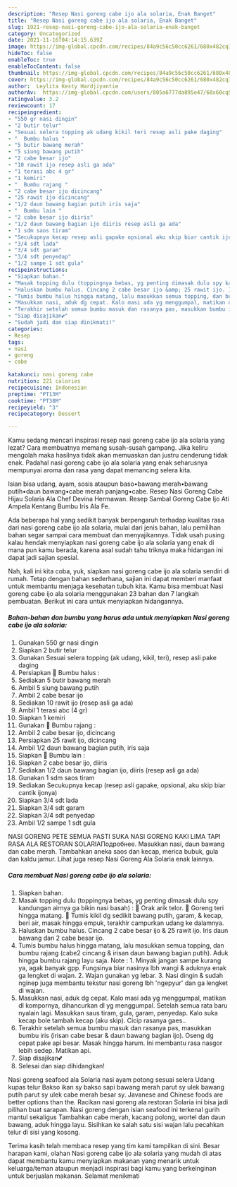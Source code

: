 ```yaml
---
description: "Resep Nasi goreng cabe ijo ala solaria, Enak Banget"
title: "Resep Nasi goreng cabe ijo ala solaria, Enak Banget"
slug: 1921-resep-nasi-goreng-cabe-ijo-ala-solaria-enak-banget
category: Uncategorized
date: 2021-11-16T04:14:15.639Z
image: https://img-global.cpcdn.com/recipes/84a9c56c50cc6261/680x482cq70/nasi-goreng-cabe-ijo-ala-solaria-foto-resep-utama.jpg
hideToc: false
enableToc: true
enableTocContent: false
thumbnail: https://img-global.cpcdn.com/recipes/84a9c56c50cc6261/680x482cq70/nasi-goreng-cabe-ijo-ala-solaria-foto-resep-utama.jpg
cover: https://img-global.cpcdn.com/recipes/84a9c56c50cc6261/680x482cq70/nasi-goreng-cabe-ijo-ala-solaria-foto-resep-utama.jpg
author:  Leylita Kesty Hardjiyantie
authorAv:  https://img-global.cpcdn.com/users/805a6777da895e47/60x60cq50/avatar.jpg
ratingvalue: 3.2
reviewcount: 17
recipeingredient:
- "550 gr nasi dingin"
- "2 butir telur"
- "Sesuai selera topping ak udang kikil teri resep asli pake daging"
- "  Bumbu halus "
- "5 butir bawang merah"
- "5 siung bawang putih"
- "2 cabe besar ijo"
- "10 rawit ijo resep asli ga ada"
- "1 terasi abc 4 gr"
- "1 kemiri"
- "  Bumbu rajang "
- "2 cabe besar ijo dicincang"
- "25 rawit ijo dicincang"
- "1/2 daun bawang bagian putih iris saja"
- "  Bumbu lain "
- "2 cabe besar ijo diiris"
- "1/2 daun bawang bagian ijo diiris resep asli ga ada"
- "1 sdm saos tiram"
- "Secukupnya kecap resep asli gapake opsional aku skip biar cantik ijonya"
- "3/4 sdt lada"
- "3/4 sdt garam"
- "3/4 sdt penyedap"
- "1/2 sampe 1 sdt gula"
recipeinstructions:
- "Siapkan bahan."
- "Masak topping dulu (toppingnya bebas, yg penting dimasak dulu spy kandungan airnya ga bikin nasi basah) :     🍳 Orak arik telor. 🍳 Goreng teri hingga matang. 🍳 Tumis kikil dg sedikit bawang putih, garam, &amp; kecap, beri air, masak hingga empuk, terakhir campurkan udang ke dalamnya."
- "Haluskan bumbu halus. Cincang 2 cabe besar ijo &amp; 25 rawit ijo. Iris daun bawang dan 2 cabe besar ijo."
- "Tumis bumbu halus hingga matang, lalu masukkan semua topping, dan bumbu rajang (cabe2 cincang &amp; irisan daun bawang bagian putih). Aduk hingga bumbu rajang layu saja.  Note : 1. Minyak jangan sampe kurang ya, agak banyak gpp. Fungsinya biar nasinya lbh wangi &amp; aduknya enak ga lengket di wajan. 2. Wajan gunakan yg lebar. 3. Nasi dingin &amp; sudah nginep juga membantu tekstur nasi goreng lbh &#39;ngepyur&#39; dan ga lengket di wajan."
- "Masukkan nasi, aduk dg cepat. Kalo masi ada yg menggumpal, matikan dl kompornya, dihancurkan dl yg menggumpal. Setelah semua rata baru nyalain lagi. Masukkan saus tiram, gula, garam, penyedap.  Kalo suka kecap bole tambah kecap (aku skip). Cicip rasanya gaes.."
- "Terakhir setelah semua bumbu masuk dan rasanya pas, masukkan bumbu iris (irisan cabe besar &amp; daun bawang bagian ijo). Oseng dg cepat pake api besar. Masak hingga harum. Ini membantu rasa nasgor lebih sedep. Matikan api."
- "Siap disajikan💕"
- "Sudah jadi dan siap dinikmati!"
categories:
- Resep
tags:
- nasi
- goreng
- cabe

katakunci: nasi goreng cabe 
nutrition: 221 calories
recipecuisine: Indonesian
preptime: "PT13M"
cooktime: "PT38M"
recipeyield: "3"
recipecategory: Dessert

---
```



Kamu sedang mencari inspirasi resep nasi goreng cabe ijo ala solaria yang lezat? Cara membuatnya memang susah-susah gampang. Jika keliru mengolah maka hasilnya tidak akan memuaskan dan justru cenderung tidak enak. Padahal nasi goreng cabe ijo ala solaria yang enak seharusnya mempunyai aroma dan rasa yang dapat memancing selera kita.


Isian bisa udang, ayam, sosis ataupun baso•bawang merah•bawang putih•daun bawang•cabe merah panjang•cabe. Resep Nasi Goreng Cabe Hijau Solaria Ala Chef Devina Hermawan. Resep Sambal Goreng Cabe Ijo Ati Ampela Kentang Bumbu Iris Ala Fe.

Ada beberapa hal yang sedikit banyak berpengaruh terhadap kualitas rasa dari nasi goreng cabe ijo ala solaria, mulai dari jenis bahan, lalu pemilihan bahan segar sampai cara membuat dan menyajikannya. Tidak usah pusing kalau hendak menyiapkan nasi goreng cabe ijo ala solaria yang enak di mana pun kamu berada, karena asal sudah tahu triknya maka hidangan ini dapat jadi sajian spesial.


Nah, kali ini kita coba, yuk, siapkan nasi goreng cabe ijo ala solaria sendiri di rumah. Tetap dengan bahan sederhana, sajian ini dapat memberi manfaat untuk membantu menjaga kesehatan tubuh kita. Kamu bisa membuat Nasi goreng cabe ijo ala solaria menggunakan 23 bahan dan 7 langkah pembuatan. Berikut ini cara untuk menyiapkan hidangannya.

<!--inarticleads1-->

##### Bahan-bahan dan bumbu yang harus ada untuk menyiapkan Nasi goreng cabe ijo ala solaria:

1. Gunakan 550 gr nasi dingin
1. Siapkan 2 butir telur
1. Gunakan Sesuai selera topping (ak udang, kikil, teri), resep asli pake daging
1. Persiapkan  🥦 Bumbu halus :
1. Sediakan 5 butir bawang merah
1. Ambil 5 siung bawang putih
1. Ambil 2 cabe besar ijo
1. Sediakan 10 rawit ijo (resep asli ga ada)
1. Ambil 1 terasi abc (4 gr)
1. Siapkan 1 kemiri
1. Gunakan  🥦 Bumbu rajang :
1. Ambil 2 cabe besar ijo, dicincang
1. Persiapkan 25 rawit ijo, dicincang
1. Ambil 1/2 daun bawang bagian putih, iris saja
1. Siapkan  🥦 Bumbu lain :
1. Siapkan 2 cabe besar ijo, diiris
1. Sediakan 1/2 daun bawang bagian ijo, diiris (resep asli ga ada)
1. Gunakan 1 sdm saos tiram
1. Sediakan Secukupnya kecap (resep asli gapake, opsional, aku skip biar cantik ijonya)
1. Siapkan 3/4 sdt lada
1. Siapkan 3/4 sdt garam
1. Siapkan 3/4 sdt penyedap
1. Ambil 1/2 sampe 1 sdt gula


NASI GORENG PETE SEMUA PASTI SUKA NASI GORENG KAKI LIMA TAPI RASA ALA RESTORAN SOLARIAПодробнее. Masukkan nasi, daun bawang dan cabe merah. Tambahkan aneka saos dan kecap, merica bubuk, gula dan kaldu jamur. Lihat juga resep Nasi Goreng Ala Solaria enak lainnya. 

<!--inarticleads2-->

##### Cara membuat Nasi goreng cabe ijo ala solaria:

1. Siapkan bahan.
1. Masak topping dulu (toppingnya bebas, yg penting dimasak dulu spy kandungan airnya ga bikin nasi basah) :     🍳 Orak arik telor. 🍳 Goreng teri hingga matang. 🍳 Tumis kikil dg sedikit bawang putih, garam, &amp; kecap, beri air, masak hingga empuk, terakhir campurkan udang ke dalamnya.
1. Haluskan bumbu halus. Cincang 2 cabe besar ijo &amp; 25 rawit ijo. Iris daun bawang dan 2 cabe besar ijo.
1. Tumis bumbu halus hingga matang, lalu masukkan semua topping, dan bumbu rajang (cabe2 cincang &amp; irisan daun bawang bagian putih). Aduk hingga bumbu rajang layu saja.  Note : 1. Minyak jangan sampe kurang ya, agak banyak gpp. Fungsinya biar nasinya lbh wangi &amp; aduknya enak ga lengket di wajan. 2. Wajan gunakan yg lebar. 3. Nasi dingin &amp; sudah nginep juga membantu tekstur nasi goreng lbh &#39;ngepyur&#39; dan ga lengket di wajan.
1. Masukkan nasi, aduk dg cepat. Kalo masi ada yg menggumpal, matikan dl kompornya, dihancurkan dl yg menggumpal. Setelah semua rata baru nyalain lagi. Masukkan saus tiram, gula, garam, penyedap.  Kalo suka kecap bole tambah kecap (aku skip). Cicip rasanya gaes..
1. Terakhir setelah semua bumbu masuk dan rasanya pas, masukkan bumbu iris (irisan cabe besar &amp; daun bawang bagian ijo). Oseng dg cepat pake api besar. Masak hingga harum. Ini membantu rasa nasgor lebih sedep. Matikan api.
1. Siap disajikan💕
1. Selesai dan siap dihidangkan!

Nasi goreng seafood ala Solaria nasi ayam potong sesuai selera Udang kupas telur Bakso ikan sy bakso sapi bawang merah parut sy ulek bawang putih parut sy ulek cabe merah besar sy. Javanese and Chinese foods are better options than the. Racikan nasi goreng ala restoran Solaria ini bisa jadi pilihan buat sarapan. Nasi goreng dengan isian seafood ini terkenal gurih mantul sekaligus Tambahkan cabe merah, kacang polong, wortel dan daun bawang, aduk hingga layu. Sisihkan ke salah satu sisi wajan lalu pecahkan telur di sisi yang kosong. 

Terima kasih telah membaca resep yang tim kami tampilkan di sini. Besar harapan kami, olahan Nasi goreng cabe ijo ala solaria yang mudah di atas dapat membantu kamu menyiapkan makanan yang menarik untuk keluarga/teman ataupun menjadi inspirasi bagi kamu yang berkeinginan untuk berjualan makanan. Selamat menikmati
